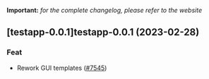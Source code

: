 **Important:**
*for the complete changelog, please refer to the website*




## [testapp-0.0.1]testapp-0.0.1 (2023-02-28)

### Feat

- Rework GUI templates ([#7545](https://github.com/truecharts/charts/issues/7545))
  
  